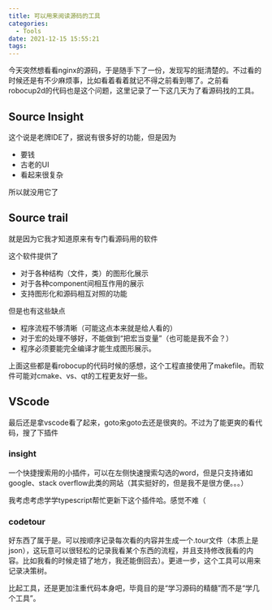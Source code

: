 ```yaml
---
title: 可以用来阅读源码的工具
categories:
  - Tools
date: 2021-12-15 15:55:21
tags:
---
```


今天突然想看看nginx的源码，于是随手下了一份，发现写的挺清楚的。不过看的时候还是有不少麻烦事，比如看着看着就记不得之前看到哪了。之前看robocup2d的代码也是这个问题，这里记录了一下这几天为了看源码找的工具。

## Source Insight

这个说是老牌IDE了，据说有很多好的功能，但是因为

- 要钱
- 古老的UI
- 看起来很复杂

所以就没用它了

## Source trail

就是因为它我才知道原来有专门看源码用的软件

这个软件提供了

- 对于各种结构（文件，类）的图形化展示
- 对于各种component间相互作用的展示
- 支持图形化和源码相互对照的功能

但是也有这些缺点

- 程序流程不够清晰（可能这点本来就是给人看的）
- 对于宏的处理不够好，不能做到“把宏当变量”（也可能是我不会？）
- 程序必须要能完全编译才能生成图形展示。

上面这些都是看robocup的代码时候的感想，这个工程直接使用了makefile。而软件可能对cmake、vs、qt的工程更友好一些。

## VScode

最后还是拿vscode看了起来，goto来goto去还是很爽的。不过为了能更爽的看代码，搜了下插件

### insight

一个快捷搜索用的小插件，可以在左侧快速搜索勾选的word，但是只支持诸如google、stack overflow此类的网站（其实挺好的，但是我不是很方便。。。）

我考虑考虑学学typescript帮忙更新下这个插件哈。感觉不难（

### codetour

好东西了属于是。可以按顺序记录每次看的内容并生成一个.tour文件（本质上是json），这玩意可以很轻松的记录我看某个东西的流程，并且支持修改我看的内容。比如我看的时候走错了地方，我还能倒回去）。更进一步，这个工具可以用来记录决策树。



比起工具，还是更加注重代码本身吧，毕竟目的是“学习源码的精髓”而不是“学几个工具”。